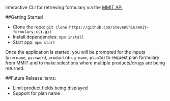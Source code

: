 Interactive CLI for retrieving formulary via the [MMIT API](https://api.mmitnetwork.com/)

##Getting Started

- Clone the repo: `git clone https://github.com/StevenChin/mmit-formulary-cli.git`
- Install dependencies: `npm install`
- Start app: `npm start`

Once the application is started, you will be prompted for the inputs (`username`, `password`, `product/drug name`, `planId`) to request plan formulary from MMIT
and to make selections where multiple products/drugs are being returned.

##Future Release items:
- Limit product fields being displayed
- Support for plan name